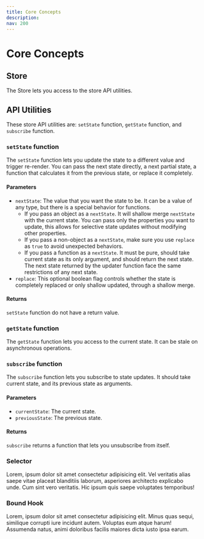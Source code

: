 ```yaml
---
title: Core Concepts
description:
nav: 200
---
```


# Core Concepts

## Store

The Store lets you access to the store API utilities.

## API Utilities

These store API utilities are: `setState` function, `getState` function, and `subscribe` function.

### `setState` function

The `setState` function lets you update the state to a different value and trigger re-render. You
can pass the next state directly, a next partial state, a function that calculates it from the
previous state, or replace it completely.

#### Parameters

- `nextState`: The value that you want the state to be. It can be a value of any type, but there is
  a special behavior for functions.
  - If you pass an object as a `nextState`. It will shallow merge `nextState` with the current
    state. You can pass only the properties you want to update, this allows for selective state
    updates without modifying other properties.
  - If you pass a non-object as a `nextState`, make sure you use `replace` as `true` to avoid
    unexpected behaviors.
  - If you pass a function as a `nextState`. It must be pure, should take current state as its
    only argument, and should return the next state. The next state returned by the updater
    function face the same restrictions of any next state.
- `replace`: This optional boolean flag controls whether the state is completely replaced or only
  shallow updated, through a shallow merge.

#### Returns

`setState` function do not have a return value.

### `getState` function

The `getState` function lets you access to the current state. It can be stale on asynchronous
operations.

### `subscribe` function

The `subscribe` function lets you subscribe to state updates. It should take current state, and
its previous state as arguments.

#### Parameters

- `currentState`: The current state.
- `previousState`: The previous state.

#### Returns

`subscribe` returns a function that lets you unsubscribe from itself.

### Selector

Lorem, ipsum dolor sit amet consectetur adipisicing elit. Vel veritatis alias saepe vitae placeat
blanditiis laborum, asperiores architecto explicabo unde. Cum sint vero veritatis. Hic ipsum quis
saepe voluptates temporibus!

### Bound Hook

Lorem, ipsum dolor sit amet consectetur adipisicing elit. Minus quas sequi, similique corrupti iure
incidunt autem. Voluptas eum atque harum! Assumenda natus, animi doloribus facilis maiores dicta
iusto ipsa earum.
